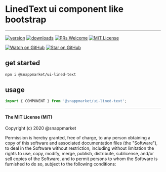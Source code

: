 # LinedText ui component like bootstrap
----

[![version](https://img.shields.io/npm/v/@snappmarket/ui-lined-text.svg?style=flat-square)](https://www.npmjs.com/package/@snappmarket/ui-lined-text)
[![downloads](https://img.shields.io/npm/dm/@snappmarket/ui-lined-text.svg?style=flat-square)](http://www.npmtrends.com/@snappmarket/ui-lined-text)
[![PRs Welcome](https://img.shields.io/badge/PRs-welcome-brightgreen.svg?style=flat-square)](http://makeapullrequest.com)
[![MIT License](https://img.shields.io/npm/l/@snappmarket/ui-lined-text.svg?style=flat-square)](https://github.com/snappmarket/frontend-toolbox/blob/develop/packages/ui/index.mdx)

[![Watch on GitHub](https://img.shields.io/github/watchers/snappmarket/frontend-toolbox.svg?style=social)](https://github.com/snappmarket/frontend-toolbox/watchers)
[![Star on GitHub](https://img.shields.io/github/stars/snappmarket/frontend-toolbox.svg?style=social)](https://github.com/snappmarket/frontend-toolbox/stargazers)

## get started
```bash 
npm i @snappmarket/ui-lined-text
```


## usage
```javascript
import { COMPONENT } from '@snappmarket/ui-lined-text';
```


---
#### The MIT License (MIT)

Copyright (c) 2020 @snappmarket

Permission is hereby granted, free of charge, to any person obtaining a copy
of this software and associated documentation files (the "Software"), to deal
in the Software without restriction, including without limitation the rights
to use, copy, modify, merge, publish, distribute, sublicense, and/or sell
copies of the Software, and to permit persons to whom the Software is
furnished to do so, subject to the following conditions:
